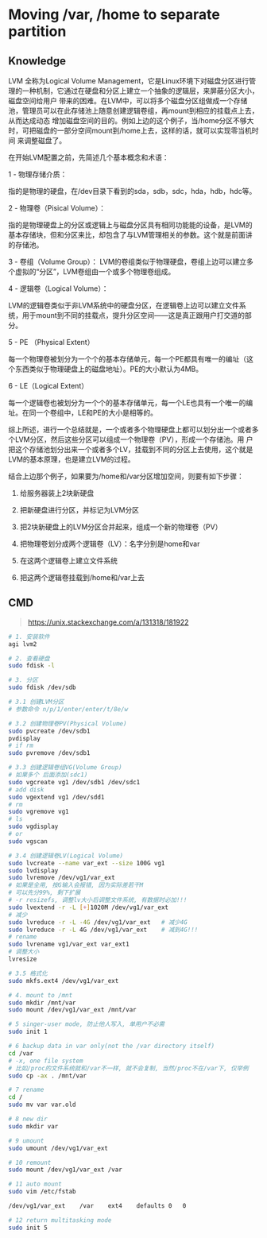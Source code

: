 Moving /var, /home to separate partition
========================================

Knowledge
---------

LVM 全称为Logical Volume Management，它是Linux环境下对磁盘分区进行管理的一种机制，它通过在硬盘和分区上建立一个抽象的逻辑层，来屏蔽分区大小，磁盘空间给用户 带来的困难。在LVM中，可以将多个磁盘分区组做成一个存储池，管理员可以在此存储池上随意创建逻辑卷组，再mount到相应的挂载点上去，从而达成动态 增加磁盘空间的目的。例如上边的这个例子，当/home分区不够大时，可把磁盘的一部分空间mount到/home上去，这样的话，就可以实现零当机时间 来调整磁盘了。

在开始LVM配置之前，先简述几个基本概念和术语：

1 - 物理存储介质：

指的是物理的硬盘，在/dev目录下看到的sda，sdb，sdc，hda，hdb，hdc等。

2 - 物理卷（Pisical Volume）：

指的是物理硬盘上的分区或逻辑上与磁盘分区具有相同功能能的设备，是LVM的基本存储块，但和分区来比，却包含了与LVM管理相关的参数。这个就是前面讲的存储池。

3 - 卷组（Volume Group）：
LVM的卷组类似于物理硬盘，卷组上边可以建立多个虚拟的“分区”，LVM卷组由一个或多个物理卷组成。

4 - 逻辑卷（Logical Volume）：

LVM的逻辑卷类似于非LVM系统中的硬盘分区，在逻辑卷上边可以建立文件系统，用于mount到不同的挂载点，提升分区空间——这是真正跟用户打交道的部分。

5 - PE （Physical Extent）

每一个物理卷被划分为一个个的基本存储单元，每一个PE都具有唯一的编址（这个东西类似于物理硬盘上的磁盘地址）。PE的大小默认为4MB。

6 - LE（Logical Extent）

每一个逻辑卷也被划分为一个个的基本存储单元，每一个LE也具有一个唯一的编址。在同一个卷组中，LE和PE的大小是相等的。

综上所述，进行一个总结就是，一个或者多个物理硬盘上都可以划分出一个或者多个LVM分区，然后这些分区可以组成一个物理卷（PV），形成一个存储池。用 户把这个存储池划分出来一个或者多个LV，挂载到不同的分区上去使用，这个就是LVM的基本原理，也是建立LVM的过程。

结合上边那个例子，如果要为/home和/var分区增加空间，则要有如下步骤：

1. 给服务器装上2块新硬盘

2. 把新硬盘进行分区，并标记为LVM分区

3. 把2块新硬盘上的LVM分区合并起来，组成一个新的物理卷（PV）

4. 把物理卷划分成两个逻辑卷（LV）：名字分别是home和var

5. 在这两个逻辑卷上建立文件系统

6. 把这两个逻辑卷挂载到/home和/var上去

CMD
---

> <https://unix.stackexchange.com/a/131318/181922>

``` bash
# 1. 安装软件
agi lvm2

# 2. 查看硬盘
sudo fdisk -l

# 3. 分区
sudo fdisk /dev/sdb

# 3.1 创建LVM分区
# 参数命令 n/p/1/enter/enter/t/8e/w

# 3.2 创建物理卷PV(Physical Volume)
sudo pvcreate /dev/sdb1
pvdisplay
# if rm
sudo pvremove /dev/sdb1

# 3.3 创建逻辑卷组VG(Volume Group)
# 如果多个 后面添加(sdc1)
sudo vgcreate vg1 /dev/sdb1 /dev/sdc1
# add disk
sudo vgextend vg1 /dev/sdd1
# rm
sudo vgremove vg1
# ls
sudo vgdisplay
# or
sudo vgscan

# 3.4 创建逻辑卷LV(Logical Volume)
sudo lvcreate --name var_ext --size 100G vg1
sudo lvdisplay
sudo lvremove /dev/vg1/var_ext
# 如果是全用, 按G输入会报错, 因为实际差若干M
# 可以先分99%, 剩下扩展
# -r resizefs, 调整lv大小后调整文件系统, 有数据时必加!!!
sudo lvextend -r -L [+]1020M /dev/vg1/var_ext
# 减少
sudo lvreduce -r -L -4G /dev/vg1/var_ext   # 减少4G
sudo lvreduce -r -L 4G /dev/vg1/var_ext    # 减到4G!!!
# rename
sudo lvrename vg1/var_ext var_ext1
# 调整大小
lvresize

# 3.5 格式化
sudo mkfs.ext4 /dev/vg1/var_ext

# 4. mount to /mnt
sudo mkdir /mnt/var
sudo mount /dev/vg1/var_ext /mnt/var

# 5 singer-user mode, 防止他人写入, 单用户不必需
sudo init 1

# 6 backup data in var only(not the /var directory itself)
cd /var
# -x, one file system
# 比如/proc的文件系统就和/var不一样, 就不会复制, 当然/proc不在/var下, 仅举例
sudo cp -ax . /mnt/var

# 7 rename
cd /
sudo mv var var.old

# 8 new dir
sudo mkdir var

# 9 umount
sudo umount /dev/vg1/var_ext

# 10 remount
sudo mount /dev/vg1/var_ext /var

# 11 auto mount
sudo vim /etc/fstab

/dev/vg1/var_ext    /var    ext4    defaults 0   0

# 12 return multitasking mode
sudo init 5
```